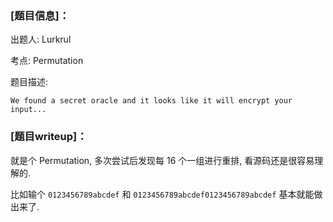 ### [题目信息]：

出题人: Lurkrul

考点: Permutation

题目描述:

```
We found a secret oracle and it looks like it will encrypt your input...
```

### [题目writeup]：

就是个 Permutation, 多次尝试后发现每 16 个一组进行重排, 看源码还是很容易理解的.

比如输个 `0123456789abcdef` 和 `0123456789abcdef0123456789abcdef` 基本就能做出来了.